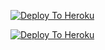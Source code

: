 [![Deploy To Heroku](https://www.herokucdn.com/deploy/button.svg)](https://heroku.com/deploy?template=https://github.com/Strangeoffline/Ugext.git)

[![Deploy To Heroku](https://www.herokucdn.com/deploy/button.svg)](https://dashboard.heroku.com/new?template=https://github.com/ifsabhi64/AahuExtractor)
                     

